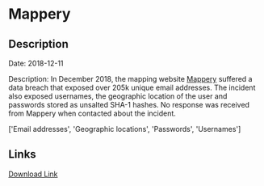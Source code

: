# Mappery

## Description

Date: 2018-12-11

Description:
In December 2018, the mapping website <a href="http://www.mappery.com" target="_blank" rel="noopener">Mappery</a> suffered a data breach that exposed over 205k unique email addresses. The incident also exposed usernames, the geographic location of the user and passwords stored as unsalted SHA-1 hashes. No response was received from Mappery when contacted about the incident.


['Email addresses', 'Geographic locations', 'Passwords', 'Usernames']

## Links

[Download Link](https://link-to.net/1229997/904.3358817871165/dynamic/?r=bWFwcGVyeS5jb20=)